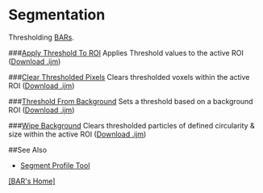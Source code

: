 # Segmentation

Thresholding [BARs](../README.md#scripts).


###[Apply Threshold To ROI](./Apply_Threshold_To_ROI.ijm)
   Applies Threshold values to the active ROI
   ([Download .ijm](./Apply_Threshold_To_ROI.ijm?raw=true))

###[Clear Thresholded Pixels](./Clear_Thresholded_Pixels.ijm)
   Clears thresholded voxels within the active ROI
   ([Download .ijm](./Clear_Thresholded_Pixels.ijm?raw=true))

###[Threshold From Background](./Threshold_From_Background.ijm)
   Sets a threshold based on a background ROI
   ([Download .ijm](./Threshold_From_Background.ijm?raw=true))

###[Wipe Background](./Wipe_Background.ijm)
   Clears thresholded particles of defined circularity & size within the active ROI
   ([Download .ijm](./Wipe_Background.ijm?raw=true))


##See Also

* [Segment Profile Tool](../Tools/README.md#segment-profile-tool)


[ [BAR's Home] ](../README.md#scripts)
